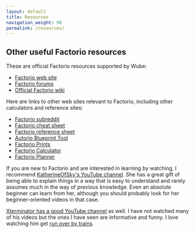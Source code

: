 ```yaml
---
layout: default
title: Resources
navigation_weight: 90
permalink: /resources/
---
```


## Other useful Factorio resources

These are official Factorio resources supported by Wube:

* [Factorio web site](https://www.factorio.com/)
* [Factorio forums](https://forums.factorio.com/)
* [Official Factorio wiki](https://wiki.factorio.com/)

Here are links to other web sites relevant to Factorio, including other calculators and reference sites:

* [Factorio subreddit](https://www.reddit.com/r/factorio/)
* [Factorio cheat sheet](https://factoriocheatsheet.com/)
* [Factorio reference sheet](http://referencio.info/)
* [Autorio Blueprint Tool](http://autotorio.com/blueprint)
* [Factorio Prints](https://factorioprints.com/)
* [Factorio Calculator](https://kirkmcdonald.github.io/)
* [Factorio Planner](https://doomeer.com/factorio/)

If you are new to Factorio and are interested in learning by watching, I recommend [KatherineOfSky's YouTube channel](https://www.youtube.com/channel/UCTIV3KbAvaGEyNjoMoNaGtQ). She has a great gift of being able to explain things in a way that is easy to understand and rarely assumes much in the way of previous knowledge. Even an absolute beginner can learn from her, although you should probably look for her beginner-oriented videos in that case.

[Xterminator has a good YouTube channel](https://www.youtube.com/channel/UC5StrkKVnU2xkjV0mVJ9yTw) as well. I have not watched many of his videos but the ones I have seen are informative and funny. I love watching him get [run over by trains](https://www.youtube.com/watch?v=o2M8WrEtosI).

